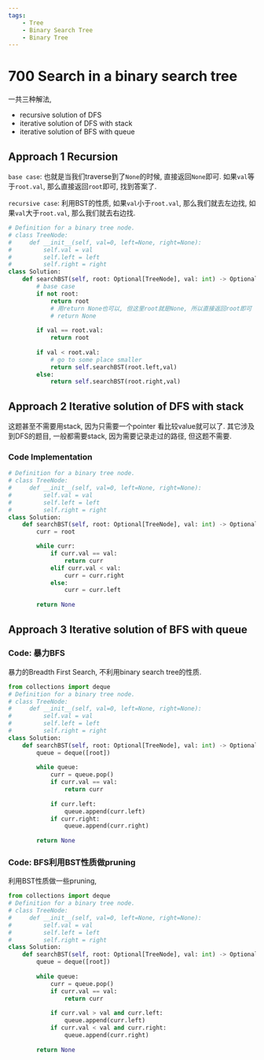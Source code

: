 ```yaml
---
tags:
    - Tree
    - Binary Search Tree
    - Binary Tree
---
```


# 700 Search in a binary search tree

一共三种解法, 

- recursive solution of DFS
- iterative solution of DFS with stack
- iterative solution of BFS with queue

## Approach 1 Recursion

`base case`: 也就是当我们traverse到了`None`的时候, 直接返回`None`即可. 如果`val`等于`root.val`, 那么直接返回`root`即可, 找到答案了.

`recursive case`: 利用BST的性质, 如果`val`小于`root.val`, 那么我们就去左边找, 如果`val`大于`root.val`, 那么我们就去右边找.

```python
# Definition for a binary tree node.
# class TreeNode:
#     def __init__(self, val=0, left=None, right=None):
#         self.val = val
#         self.left = left
#         self.right = right
class Solution:
    def searchBST(self, root: Optional[TreeNode], val: int) -> Optional[TreeNode]:
        # base case
        if not root:
            return root
            # 用return None也可以, 但这里root就是None, 所以直接返回root即可
            # return None
        
        if val == root.val:
            return root
        
        if val < root.val:
            # go to some place smaller
            return self.searchBST(root.left,val)
        else:
            return self.searchBST(root.right,val)
```

## Approach 2 Iterative solution of DFS with stack

这题甚至不需要用stack, 因为只需要一个pointer 看比较value就可以了. 其它涉及到DFS的题目, 一般都需要stack, 因为需要记录走过的路径, 但这题不需要.

### Code Implementation

```python
# Definition for a binary tree node.
# class TreeNode:
#     def __init__(self, val=0, left=None, right=None):
#         self.val = val
#         self.left = left
#         self.right = right
class Solution:
    def searchBST(self, root: Optional[TreeNode], val: int) -> Optional[TreeNode]:
        curr = root

        while curr:
            if curr.val == val:
                return curr
            elif curr.val < val:
                curr = curr.right
            else:
                curr = curr.left
    
        return None
```


## Approach 3 Iterative solution of BFS with queue

### Code: 暴力BFS

暴力的Breadth First Search, 不利用binary search tree的性质.

```python
from collections import deque
# Definition for a binary tree node.
# class TreeNode:
#     def __init__(self, val=0, left=None, right=None):
#         self.val = val
#         self.left = left
#         self.right = right
class Solution:
    def searchBST(self, root: Optional[TreeNode], val: int) -> Optional[TreeNode]:
        queue = deque([root])
        
        while queue:
            curr = queue.pop()
            if curr.val == val:
                return curr
            
            if curr.left:
                queue.append(curr.left)
            if curr.right:
                queue.append(curr.right)
            
        return None
```

### Code: BFS利用BST性质做pruning

利用BST性质做一些pruning, 

```python
from collections import deque
# Definition for a binary tree node.
# class TreeNode:
#     def __init__(self, val=0, left=None, right=None):
#         self.val = val
#         self.left = left
#         self.right = right
class Solution:
    def searchBST(self, root: Optional[TreeNode], val: int) -> Optional[TreeNode]:
        queue = deque([root])
        
        while queue:
            curr = queue.pop()
            if curr.val == val:
                return curr
            
            if curr.val > val and curr.left:
                queue.append(curr.left)
            if curr.val < val and curr.right:
                queue.append(curr.right)
                        
        return None
```